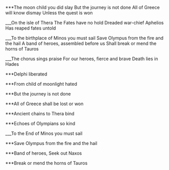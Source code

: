 ***The moon child you did slay
But the journey is not done
All of Greece will know dismay
Unless the quest is won

___On the isle of Thera
The Fates have no hold
Dreaded war-chief Aphelios
Has reaped fates untold

___To the birthplace of Minos you must sail
Save Olympus from the fire and the hail
A band of heroes, assembled before us
Shall break or mend the horns of Tauros

___The chorus sings praise
For our heroes, fierce and brave
Death lies in Hades



***Delphi liberated

***From child of moonlight hated

***But the journey is not done

***All of Greece shall be lost or won

***Ancient chains to Thera bind

***Echoes of Olympians so kind

___To the End of Minos you must sail

***Save Olympus from the fire and the hail

***Band of heroes, Seek out Naxos

***Break or mend the horns of Tauros
 